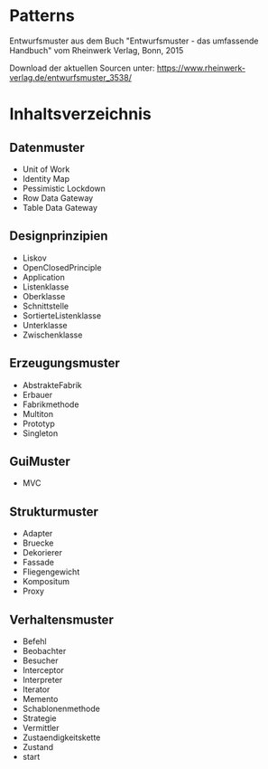 # Patterns

Entwurfsmuster aus dem Buch "Entwurfsmuster - das umfassende Handbuch" vom Rheinwerk Verlag, Bonn, 2015

Download der aktuellen Sourcen unter:
https://www.rheinwerk-verlag.de/entwurfsmuster_3538/

# Inhaltsverzeichnis
## Datenmuster
* Unit of Work
* Identity Map
* Pessimistic Lockdown
* Row Data Gateway
* Table Data Gateway
## Designprinzipien
* Liskov
* OpenClosedPrinciple
* Application
* Listenklasse
* Oberklasse
* Schnittstelle
* SortierteListenklasse
* Unterklasse
* Zwischenklasse
## Erzeugungsmuster
* AbstrakteFabrik
* Erbauer
* Fabrikmethode
* Multiton
* Prototyp
* Singleton
## GuiMuster
* MVC
## Strukturmuster
* Adapter
* Bruecke
* Dekorierer
* Fassade
* Fliegengewicht
* Kompositum
* Proxy
## Verhaltensmuster
* Befehl
* Beobachter
* Besucher
* Interceptor
* Interpreter
* Iterator
* Memento
* Schablonenmethode
* Strategie
* Vermittler
* Zustaendigkeitskette
* Zustand
* start